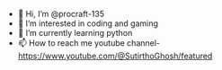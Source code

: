 - 👋 Hi, I’m @procraft-135
- 👀 I’m interested in coding and gaming
- 🌱 I’m currently learning python
- 📫 How to reach me youtube channel- https://www.youtube.com/@SutirthoGhosh/featured

<!---
procraft-135/procraft-135 is a ✨ special ✨ repository because its `README.md` (this file) appears on your GitHub profile.
You can click the Preview link to take a look at your changes.
--->

